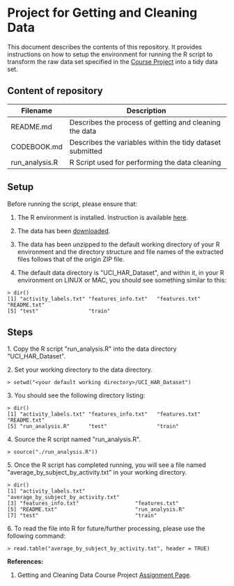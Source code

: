 # Project for Getting and Cleaning Data

This document describes the contents of this repository. It provides instructions on how to setup the environment for running the R script to transform the raw data set specified
in the [Course Project](https://class.coursera.org/getdata-030/human_grading/view/courses/975114/assessments/3/submissions) into a tidy data set.


## Content of repository

Filename       | Description
-------------  | ------------------------------------------------------------
README.md      | Describes the process of getting and cleaning the data
CODEBOOK.md    | Describes the variables within the tidy dataset submitted
run_analysis.R | R Script used for performing the data cleaning

## Setup
Before running the script, please ensure that:

1. The R environment is installed. Instruction is available [here](https://cran.r-project.org/doc/manuals/R-admin.html).

2. The data has been [downloaded](https://d396qusza40orc.cloudfront.net/getdata%2Fprojectfiles%2FUCI%20HAR%20Dataset.zip).

3. The data has been unzipped to the default working directory of your R environment and the directory structure and file names of the extracted files follows that of the origin ZIP file. 

4. The default data directory is "UCI_HAR_Dataset", and within it, in your R environment on LINUX or MAC, you should see something similar to this:
```{r}
> dir()
[1] "activity_labels.txt" "features_info.txt"   "features.txt"        "README.txt"         
[5] "test"                "train"              
```

## Steps

1\. Copy the R script "run_analysis.R" into the data directory "UCI_HAR_Dataset". 

2\. Set your working directory to the data directory.
```{r}
> setwd("<your default working directory>/UCI_HAR_Dataset")
```

3\. You should see the following directory listing:
```{r}
> dir()
[1] "activity_labels.txt" "features_info.txt"   "features.txt"        "README.txt"         
[5] "run_analysis.R"      "test"                "train"              
```

4\. Source the R script named "run_analysis.R".
```{r}
> source("./run_analysis.R"))
```

5\. Once the R script has completed running, you will see a file named "average_by_subject_by_activity.txt" in your working directory. 
```{r}
> dir()
[1] "activity_labels.txt"                "average_by_subject_by_activity.txt"
[3] "features_info.txt"                  "features.txt"                      
[5] "README.txt"                         "run_analysis.R"                    
[7] "test"                               "train"                             
```

6\. To read the file into R for future/further processing, please use the following command:
```{r}
> read.table("average_by_subject_by_activity.txt", header = TRUE)
```



__References:__

1. Getting and Cleaning Data Course Project [Assignment Page](https://class.coursera.org/getdata-030/human_grading/view/courses/975114/assessments/3/submissions).
